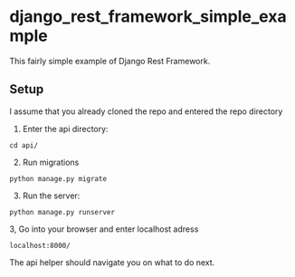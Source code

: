 # django_rest_framework_simple_example
This fairly simple example of Django Rest Framework.

## Setup

I assume that you already cloned the repo and entered the repo directory

1. Enter the api directory:

```
cd api/
```

2. Run migrations

```
python manage.py migrate
```


3. Run the server:

```
python manage.py runserver
```

3, Go into your browser and enter localhost adress

```
localhost:8000/
```

The api helper should navigate you on what to do next.
